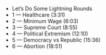



- Let’s Do Some Lightning Rounds
- 1 — Healthcare (3:31)
- 2 — Minimum Wage (6:03)
- 3 — Supreme Court (8:55)
- 4 — Political Extremism (12:10)
- 5 — Democracy vs Republic (15:36)
- 6 — Abortion (18:51)


